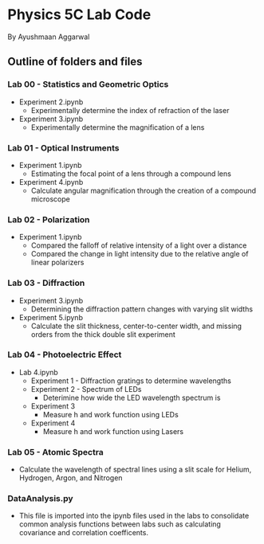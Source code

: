 # Physics 5C Lab Code
By Ayushmaan Aggarwal

## Outline of folders and files
### Lab 00 - Statistics and Geometric Optics
- Experiment 2.ipynb
  - Experimentally determine the index of refraction of the laser
- Experiment 3.ipynb
  - Experimentally determine the magnification of a lens 
### Lab 01 - Optical Instruments
- Experiment 1.ipynb
  - Estimating the focal point of a lens through a compound lens
- Experiment 4.ipynb
  - Calculate angular magnification through the creation of a compound microscope
### Lab 02 - Polarization
- Experiment 1.ipynb
  - Compared the falloff of relative intensity of a light over a distance
  - Compared the change in light intensity due to the relative angle of linear polarizers
  
### Lab 03 - Diffraction
- Experiment 3.ipynb
  - Determining the diffraction pattern changes with varying slit widths
- Experiment 5.ipynb
  - Calculate the slit thickness, center-to-center width, and missing orders from the thick double slit experiment
### Lab 04 - Photoelectric Effect
- Lab 4.ipynb
  - Experiment 1 - Diffraction gratings to determine wavelengths
  - Experiment 2 - Spectrum of LEDs
    - Deterimine how wide the LED wavelength spectrum is
  - Experiment 3
    - Measure h and work function using LEDs
  - Experiment 4
    - Measure h and work function using Lasers
### Lab 05 - Atomic Spectra
  - Calculate the wavelength of spectral lines using a slit scale for Helium, Hydrogen, Argon, and Nitrogen

### DataAnalysis.py
- This file is imported into the ipynb files used in the labs to consolidate common analysis functions between labs such as calculating covariance and correlation coefficents.
